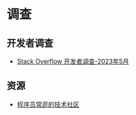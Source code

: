 # 调查

## 开发者调查

- [Stack Overflow 开发者调查-2023年5月](./stackoverflow-may-2023.md)


## 资源

- [程序员常逛的技术社区](./frequently-visited-technical-communities.md)